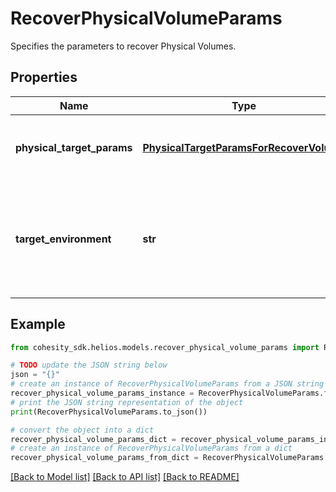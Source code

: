 # RecoverPhysicalVolumeParams

Specifies the parameters to recover Physical Volumes.

## Properties

Name | Type | Description | Notes
------------ | ------------- | ------------- | -------------
**physical_target_params** | [**PhysicalTargetParamsForRecoverVolume**](PhysicalTargetParamsForRecoverVolume.md) | Specifies the params for recovering to a physical target. | [optional] 
**target_environment** | **str** | Specifies the environment of the recovery target. The corresponding params below must be filled out. | 

## Example

```python
from cohesity_sdk.helios.models.recover_physical_volume_params import RecoverPhysicalVolumeParams

# TODO update the JSON string below
json = "{}"
# create an instance of RecoverPhysicalVolumeParams from a JSON string
recover_physical_volume_params_instance = RecoverPhysicalVolumeParams.from_json(json)
# print the JSON string representation of the object
print(RecoverPhysicalVolumeParams.to_json())

# convert the object into a dict
recover_physical_volume_params_dict = recover_physical_volume_params_instance.to_dict()
# create an instance of RecoverPhysicalVolumeParams from a dict
recover_physical_volume_params_from_dict = RecoverPhysicalVolumeParams.from_dict(recover_physical_volume_params_dict)
```
[[Back to Model list]](../README.md#documentation-for-models) [[Back to API list]](../README.md#documentation-for-api-endpoints) [[Back to README]](../README.md)



